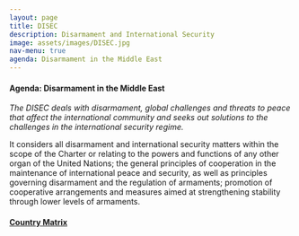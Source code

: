 ```yaml
---
layout: page
title: DISEC
description: Disarmament and International Security
image: assets/images/DISEC.jpg
nav-menu: true
agenda: Disarmament in the Middle East
---
```


#### Agenda: Disarmament in the Middle East

*The DISEC deals with disarmament, global challenges and threats to peace that affect the
international community and seeks out solutions to the challenges in the international security
regime.*

It considers all disarmament and international security matters within the scope of the Charter or
relating to the powers and functions of any other organ of the United Nations; the general principles
of cooperation in the maintenance of international peace and security, as well as principles
governing disarmament and the regulation of armaments; promotion of cooperative arrangements
and measures aimed at strengthening stability through lower levels of armaments.

#### [Country Matrix](https://docs.google.com/spreadsheets/d/1YFyxhhz-eU_wTWukDGJAZmAxQ99oXDP6lATiJzeYfaM/edit?usp=sharing)

